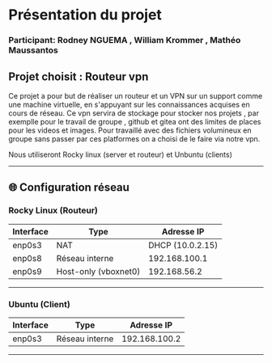 # Présentation du projet

### Participant: Rodney NGUEMA , William Krommer , Mathéo Maussantos

## Projet choisit  : Routeur vpn 

Ce projet a pour but de réaliser un routeur et un VPN sur un support comme une machine virtuelle, en s'appuyant sur les connaissances acquises en cours de réseau.
Ce vpn servira de stockage pour stocker nos projets , par exemplle pour le travail de groupe , github et gitea ont des limites de places pour les videos et images.
Pour travaillé avec des fichiers volumineux en groupe sans passer par ces platformes on a choisi de le faire via notre vpn.

Nous utiliseront Rocky linux (server et routeur) et Unbuntu (clients)


---

## 🌐 Configuration réseau

### Rocky Linux (Routeur)
| Interface | Type         | Adresse IP          |
|---------|-------------|-----------------|
| enp0s3 | NAT         | DHCP (10.0.2.15) |
| enp0s8 | Réseau interne | 192.168.100.1 |
| enp0s9 | Host-only (vboxnet0) | 192.168.56.2 |

---

### Ubuntu (Client)
| Interface | Type           | Adresse IP         |
|---------|--------------|----------------|
| enp0s3 | Réseau interne | 192.168.100.2 |

---
